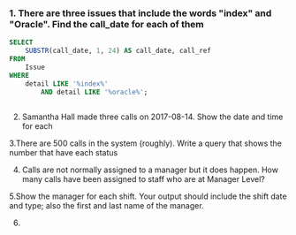 

  ### 1. There are three issues that include the words "index" and "Oracle". Find the call_date for each of them

```SQL
SELECT 
    SUBSTR(call_date, 1, 24) AS call_date, call_ref
FROM
    Issue
WHERE
    detail LIKE '%index%'
        AND detail LIKE '%oracle%';
        
```
2. Samantha Hall made three calls on 2017-08-14. Show the date and time for each



3.There are 500 calls in the system (roughly). Write a query that shows the number that have each status

4. Calls are not normally assigned to a manager but it does happen. How many calls have been assigned to staff who are at Manager Level?

5.Show the manager for each shift. Your output should include the shift date and type; also the first and last name of the manager.

6. 
